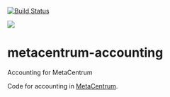 [![Build Status](https://travis-ci.org/martin-kuba/metacentrum-accounting.svg?branch=master)](https://travis-ci.org/martin-kuba/metacentrum-accounting)

![](https://github.com/martin-kuba/metacentrum-accounting/workflows/Java%20CI/badge.svg)

# metacentrum-accounting
Accounting for MetaCentrum

Code for accounting in [MetaCentrum](http://metavo.metacentrum.cz).
